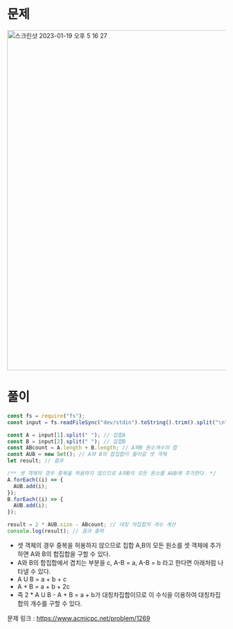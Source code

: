 # 문제

<img width="783" alt="스크린샷 2023-01-19 오후 5 16 27" src="https://user-images.githubusercontent.com/103481518/213389892-a4b3524c-52a7-44eb-8ac2-6524a23d0d29.png">


# 풀이

```javascript
const fs = require("fs");
const input = fs.readFileSync("dev/stdin").toString().trim().split("\n");

const A = input[1].split(" "); // 집합A
const B = input[2].split(" "); // 집합B
const ABcount = A.length + B.length; // A와B 원소개수의 합
const AUB = new Set(); // A와 B의 합집합이 들어갈 셋 객체
let result; // 결과

/** 셋 객체의 경우 중복을 허용하지 않으므로 A와B의 모든 원소를 AUB에 추가한다. */
A.forEach((i) => {
  AUB.add(i);
});
B.forEach((i) => {
  AUB.add(i);
});

result = 2 * AUB.size - ABcount; // 대칭 차집합의 개수 계산
console.log(result); // 결과 출력
```

- 셋 객체의 경우 중복을 허용하지 않으므로 집합 A,B의 모든 원소를 셋 객체에 추가하면 A와 B의 합집합을 구할 수 있다.
- A와 B의 합집합에서 겹치는 부분을 c, A-B = a, A-B = b 라고 한다면 아래처럼 나타낼 수 있다.
- A U B = a + b + c
- A + B = a + b + 2c
- 즉 2 \* A U B - A + B = a + b가 대칭차집합이므로 이 수식을 이용하여 대칭차집합의 개수를 구할 수 있다.

문제 링크 : https://www.acmicpc.net/problem/1269
